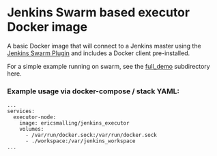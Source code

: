 # Jenkins Swarm based executor Docker image
A basic Docker image that will connect to a Jenkins master using the [Jenkins Swarm Plugin](https://wiki.jenkins.io/display/JENKINS/Swarm+Plugin) and includes a Docker client pre-installed.

For a simple example running on swarm, see the [full_demo](/full_demo) subdirectory here.

### Example usage via docker-compose / stack YAML:
```
...
services:
  executor-node:
    image: ericsmalling/jenkins_executor
    volumes:
      - /var/run/docker.sock:/var/run/docker.sock
      - ./workspace:/var/jenkins_workspace
...
```
